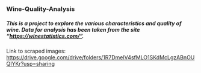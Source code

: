 ### Wine-Quality-Analysis
##### This is a project to explore the various characteristics and quality of wine. Data for analysis has been taken from the site “https://winestatistics.com/”.







Link to scraped images:
https://drive.google.com/drive/folders/1R7DmelV4sfMLO1SKdMcLgzABnOUQIYKr?usp=sharing
